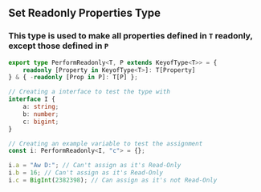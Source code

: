 ## Set Readonly Properties Type
### This type is used to make all properties defined in `T` readonly, except those defined in `P`

```ts
export type PerformReadonly<T, P extends KeyofType<T>> = {
    readonly [Property in KeyofType<T>]: T[Property]
} & { -readonly [Prop in P]: T[P] };

// Creating a interface to test the type with
interface I {
    a: string;
    b: number;
    c: bigint;
}

// Creating an example variable to test the assignment
const i: PerformReadonly<I, "c"> = {};

i.a = "Aw D:"; // Can't assign as it's Read-Only
i.b = 16; // Can't assign as it's Read-Only
i.c = BigInt(2382398); // Can assign as it's not Read-Only
```
